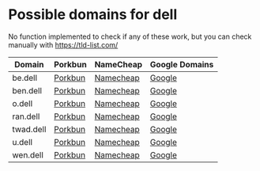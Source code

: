 # Possible domains for dell

No function implemented to check if any of these work, but you can check manually with https://tld-list.com/

| Domain | Porkbun | NameCheap | Google Domains |
|---|---|---|---|
| be.dell | [Porkbun](https://porkbun.com/checkout/search?prb=e814663da1&tlds=&idnLanguage=&search=search&q=be.dell) | [Namecheap](https://www.namecheap.com/domains/registration/results/?domain=be.dell) | [Google](https://domains.google.com/registrar/search?searchTerm=be.dell) |
| ben.dell | [Porkbun](https://porkbun.com/checkout/search?prb=e814663da1&tlds=&idnLanguage=&search=search&q=ben.dell) | [Namecheap](https://www.namecheap.com/domains/registration/results/?domain=ben.dell) | [Google](https://domains.google.com/registrar/search?searchTerm=ben.dell) |
| o.dell | [Porkbun](https://porkbun.com/checkout/search?prb=e814663da1&tlds=&idnLanguage=&search=search&q=o.dell) | [Namecheap](https://www.namecheap.com/domains/registration/results/?domain=o.dell) | [Google](https://domains.google.com/registrar/search?searchTerm=o.dell) |
| ran.dell | [Porkbun](https://porkbun.com/checkout/search?prb=e814663da1&tlds=&idnLanguage=&search=search&q=ran.dell) | [Namecheap](https://www.namecheap.com/domains/registration/results/?domain=ran.dell) | [Google](https://domains.google.com/registrar/search?searchTerm=ran.dell) |
| twad.dell | [Porkbun](https://porkbun.com/checkout/search?prb=e814663da1&tlds=&idnLanguage=&search=search&q=twad.dell) | [Namecheap](https://www.namecheap.com/domains/registration/results/?domain=twad.dell) | [Google](https://domains.google.com/registrar/search?searchTerm=twad.dell) |
| u.dell | [Porkbun](https://porkbun.com/checkout/search?prb=e814663da1&tlds=&idnLanguage=&search=search&q=u.dell) | [Namecheap](https://www.namecheap.com/domains/registration/results/?domain=u.dell) | [Google](https://domains.google.com/registrar/search?searchTerm=u.dell) |
| wen.dell | [Porkbun](https://porkbun.com/checkout/search?prb=e814663da1&tlds=&idnLanguage=&search=search&q=wen.dell) | [Namecheap](https://www.namecheap.com/domains/registration/results/?domain=wen.dell) | [Google](https://domains.google.com/registrar/search?searchTerm=wen.dell) |
